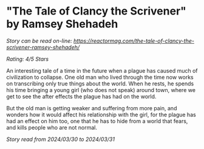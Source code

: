# "The Tale of Clancy the Scrivener" by Ramsey Shehadeh

*Story can be read on-line: <https://reactormag.com/the-tale-of-clancy-the-scrivener-ramsey-shehadeh/>*

*Rating: 4/5 Stars*

An interesting tale of a time in the future when a plague has caused much of civilization to collapse. One old man who lived through the time now works on transcribing only true things about the world. When he rests, he spends his time bringing a young girl (who does not speak) around town, where we get to see the after effects the plague has had on the world.

But the old man is getting weaker and suffering from more pain, and wonders how it would affect his relationship with the girl, for the plague has had an effect on him too, one that he has to hide from a world that fears, and kills people who are not normal.

*Story read from 2024/03/30 to 2024/03/31*
